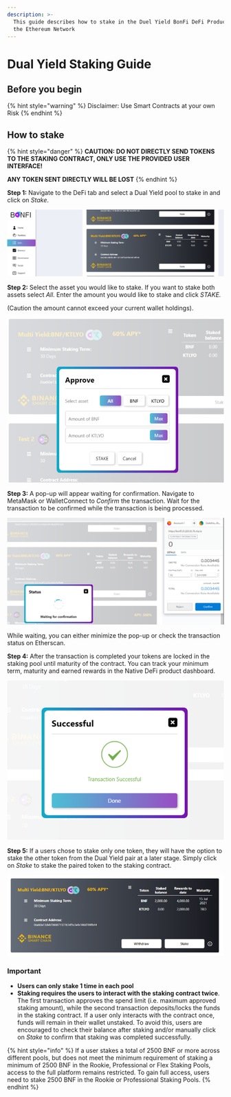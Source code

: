 ```yaml
---
description: >-
  This guide describes how to stake in the Duel Yield BonFi DeFi Product using
  the Ethereum Network
---
```


# Dual Yield Staking Guide

## Before you begin

{% hint style="warning" %}
Disclaimer: Use Smart Contracts at your own Risk
{% endhint %}

## How to stake 

{% hint style="danger" %}
**CAUTION: DO NOT DIRECTLY SEND TOKENS TO THE STAKING CONTRACT, ONLY USE THE PROVIDED USER INTERFACE!**

**ANY TOKEN SENT DIRECTLY WILL BE LOST**
{% endhint %}

**Step 1:** Navigate to the DeFi tab and select a Dual Yield pool to stake in and click on _Stake_.

![](../../.gitbook/assets/image%20%2832%29.png)

**Step 2:** Select the asset you would like to stake. If you want to stake both assets select _All._ Enter the amount you would like to stake and click _STAKE._ 

\(Caution the amount cannot exceed your current wallet holdings\). 

![](../../.gitbook/assets/image%20%2830%29.png)

**Step 3:** A pop-up will appear waiting for confirmation. Navigate to MetaMask or WalletConnect to _Confirm_  the transaction. Wait for the transaction to be confirmed while the transaction is being processed.

![](../../.gitbook/assets/image%20%2827%29.png)

While waiting, you can either minimize the pop-up or check the transaction status on Etherscan.

**Step 4:** After the transaction is completed your  tokens are locked in the staking pool until maturity of the contract. You can track your minimum term, maturity and earned rewards in the Native DeFi product dashboard.

![](../../.gitbook/assets/image%20%2834%29.png)

**Step 5:** If a users chose to stake only one token, they will have the option to stake the other token from the Dual Yield pair at a later stage. Simply click on _Stake_ to stake the paired token to the staking contract. 

![](../../.gitbook/assets/image%20%2831%29.png)

### **Important**

* **Users can only stake 1 time in each pool**
* **Staking requires the users to interact with the staking contract twice**. The first transaction approves the spend limit \(i.e. maximum approved staking amount\), while the second transaction deposits/locks the funds in the staking contract. If a user only interacts with the contract once, funds will remain in their wallet unstaked. To avoid this, users are encouraged to check their balance after staking and/or manually click on _Stake_ to confirm that staking was completed successfully.

{% hint style="info" %}
If a user stakes a total of 2500 BNF or more across different pools, but does not meet the minimum requirement of staking a minimum of 2500 BNF in the Rookie, Professional or Flex Staking Pools, access to the full platform remains restricted. To gain full access, users need to stake 2500 BNF in the Rookie or Professional Staking Pools.
{% endhint %}

